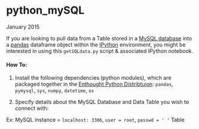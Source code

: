python_mySQL
============

January 2015

If you are looking to pull data from a Table stored in a [MySQL database](http://mysql.com/products/workbench/) into a [pandas](http://pandas.pydata.org/) dataframe object within the [IPython](http://ipython.org/) environment, you might be interested in using this `getSQLdata.py` script & associated IPython notebook. 


#### How To:



1. Install the following dependencies (python modules), which are packaged together in the [Enthought Python Distribtuion](https://www.enthought.com/products/canopy/): `pandas`, `pymysql`, `sys`, `numpy`, `datetime`, `os`

2. Specify details about the MySQL Database and Data Table you wish to connect with:

Ex: MySQL instance = `localhost: 3306`, `user = root`, `passwd = ' '` 
    Table
